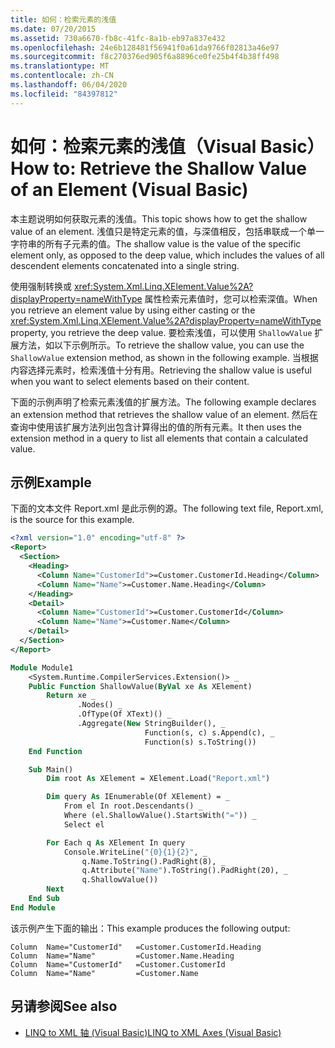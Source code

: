 ```yaml
---
title: 如何：检索元素的浅值
ms.date: 07/20/2015
ms.assetid: 730a6670-fb8c-41fc-8a1b-eb97a837e432
ms.openlocfilehash: 24e6b128481f56941f0a61da9766f02813a46e97
ms.sourcegitcommit: f8c270376ed905f6a8896ce0fe25b4f4b38ff498
ms.translationtype: MT
ms.contentlocale: zh-CN
ms.lasthandoff: 06/04/2020
ms.locfileid: "84397812"
---
```

# <a name="how-to-retrieve-the-shallow-value-of-an-element-visual-basic"></a><span data-ttu-id="d6fee-102">如何：检索元素的浅值（Visual Basic）</span><span class="sxs-lookup"><span data-stu-id="d6fee-102">How to: Retrieve the Shallow Value of an Element (Visual Basic)</span></span>

<span data-ttu-id="d6fee-103">本主题说明如何获取元素的浅值。</span><span class="sxs-lookup"><span data-stu-id="d6fee-103">This topic shows how to get the shallow value of an element.</span></span> <span data-ttu-id="d6fee-104">浅值只是特定元素的值，与深值相反，包括串联成一个单一字符串的所有子元素的值。</span><span class="sxs-lookup"><span data-stu-id="d6fee-104">The shallow value is the value of the specific element only, as opposed to the deep value, which includes the values of all descendent elements concatenated into a single string.</span></span>

<span data-ttu-id="d6fee-105">使用强制转换或 <xref:System.Xml.Linq.XElement.Value%2A?displayProperty=nameWithType> 属性检索元素值时，您可以检索深值。</span><span class="sxs-lookup"><span data-stu-id="d6fee-105">When you retrieve an element value by using either casting or the <xref:System.Xml.Linq.XElement.Value%2A?displayProperty=nameWithType> property, you retrieve the deep value.</span></span> <span data-ttu-id="d6fee-106">要检索浅值，可以使用 `ShallowValue` 扩展方法，如以下示例所示。</span><span class="sxs-lookup"><span data-stu-id="d6fee-106">To retrieve the shallow value, you can use the `ShallowValue` extension method, as shown in the following example.</span></span> <span data-ttu-id="d6fee-107">当根据内容选择元素时，检索浅值十分有用。</span><span class="sxs-lookup"><span data-stu-id="d6fee-107">Retrieving the shallow value is useful when you want to select elements based on their content.</span></span>

<span data-ttu-id="d6fee-108">下面的示例声明了检索元素浅值的扩展方法。</span><span class="sxs-lookup"><span data-stu-id="d6fee-108">The following example declares an extension method that retrieves the shallow value of an element.</span></span> <span data-ttu-id="d6fee-109">然后在查询中使用该扩展方法列出包含计算得出的值的所有元素。</span><span class="sxs-lookup"><span data-stu-id="d6fee-109">It then uses the extension method in a query to list all elements that contain a calculated value.</span></span>

## <a name="example"></a><span data-ttu-id="d6fee-110">示例</span><span class="sxs-lookup"><span data-stu-id="d6fee-110">Example</span></span>

<span data-ttu-id="d6fee-111">下面的文本文件 Report.xml 是此示例的源。</span><span class="sxs-lookup"><span data-stu-id="d6fee-111">The following text file, Report.xml, is the source for this example.</span></span>

```xml
<?xml version="1.0" encoding="utf-8" ?>
<Report>
  <Section>
    <Heading>
      <Column Name="CustomerId">=Customer.CustomerId.Heading</Column>
      <Column Name="Name">=Customer.Name.Heading</Column>
    </Heading>
    <Detail>
      <Column Name="CustomerId">=Customer.CustomerId</Column>
      <Column Name="Name">=Customer.Name</Column>
    </Detail>
  </Section>
</Report>
```

```vb
Module Module1
    <System.Runtime.CompilerServices.Extension()> _
    Public Function ShallowValue(ByVal xe As XElement)
        Return xe _
               .Nodes() _
               .OfType(Of XText)() _
               .Aggregate(New StringBuilder(), _
                              Function(s, c) s.Append(c), _
                              Function(s) s.ToString())
    End Function

    Sub Main()
        Dim root As XElement = XElement.Load("Report.xml")

        Dim query As IEnumerable(Of XElement) = _
            From el In root.Descendants() _
            Where (el.ShallowValue().StartsWith("=")) _
            Select el

        For Each q As XElement In query
            Console.WriteLine("{0}{1}{2}", _
                q.Name.ToString().PadRight(8), _
                q.Attribute("Name").ToString().PadRight(20), _
                q.ShallowValue())
        Next
    End Sub
End Module
```

<span data-ttu-id="d6fee-112">该示例产生下面的输出：</span><span class="sxs-lookup"><span data-stu-id="d6fee-112">This example produces the following output:</span></span>

```console
Column  Name="CustomerId"   =Customer.CustomerId.Heading
Column  Name="Name"         =Customer.Name.Heading
Column  Name="CustomerId"   =Customer.CustomerId
Column  Name="Name"         =Customer.Name
```

## <a name="see-also"></a><span data-ttu-id="d6fee-113">另请参阅</span><span class="sxs-lookup"><span data-stu-id="d6fee-113">See also</span></span>

- [<span data-ttu-id="d6fee-114">LINQ to XML 轴 (Visual Basic)</span><span class="sxs-lookup"><span data-stu-id="d6fee-114">LINQ to XML Axes (Visual Basic)</span></span>](linq-to-xml-axes.md)
